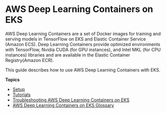 # AWS Deep Learning Containers on EKS<a name="deep-learning-containers-eks"></a>

AWS Deep Learning Containers are a set of Docker images for training and serving models in TensorFlow on EKS and Elastic Container Service \(Amazon ECS\)\. Deep Learning Containers provide optimized environments with TensorFlow, Nvidia CUDA \(for GPU instances\), and Intel MKL \(for CPU instances\) libraries and are available in the Elastic Container Registry\(Amazon ECR\)\.

This guide describes how to use AWS Deep Learning Containers with EKS\.

**Topics**
+ [Setup](deep-learning-containers-eks-setup.md)
+ [Tutorials](deep-learning-containers-eks-tutorials.md)
+ [Troubleshooting AWS Deep Learning Containers on EKS](deep-learning-containers-eks-troubleshooting.md)
+ [AWS Deep Learning Containers on EKS Glossary](deep-learning-containers-eks-glossary.md)